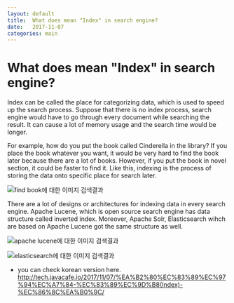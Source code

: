 ```yaml
---
layout: default
title:  What does mean "Index" in search engine?
date:   2017-11-07
categories: main
---
```


# What does mean "Index" in search engine?

Index can be called the place for categorizing data, which is used to speed up the search process. Suppose that there is no index process, search engine would have to go through every document while searching the result. It can cause a lot of memory usage and the search time would be longer.

For example, how do you put the book called Cinderella in the library? If you place the book whatever you want, it would be very hard to find the book later because there are a lot of books. However, if you put the book in novel section, it could be faster to find it. Like this, indexing is the process of storing the data onto specific place for search later.


![find book에 대한 이미지 검색결과](http://thebushwickbookclubseattle.com/wp-content/uploads/2014/02/how-to-find-a-good-book.jpg)



There are a lot of designs or architectures for indexing data in every search engine. Apache Lucene, which is open source search engine has data structure called inverted index. Moreover, Apache Solr, Elasticsearch wihch are based on Apache Lucene got the same structure as well.


![apache lucene에 대한 이미지 검색결과](https://lucene.apache.org/images/mantle-lucene-solr.png)


![elasticsearch에 대한 이미지 검색결과](http://javatutorialspot.com/wp-content/uploads/2017/02/Elasticsearch-Logo-Color-H-1024x273.png)


* you can check korean version here.
<http://tech.javacafe.io/2017/11/07/%EA%B2%80%EC%83%89%EC%97%94%EC%A7%84-%EC%83%89%EC%9D%B8(Index)-%EC%86%8C%EA%B0%9C/>
